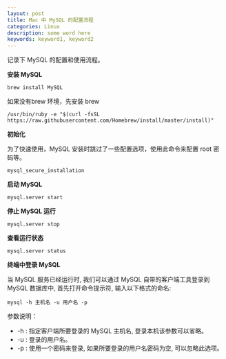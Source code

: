 ```yaml
---
layout: post
title: Mac 中 MySQL 的配置流程
categories: Linux
description: some word here
keywords: keyword1, keyword2
---
```


记录下 MySQL 的配置和使用流程。

**安装 MySQL**
```
brew install MySQL
```
如果没有brew 环境，先安装 brew
```
/usr/bin/ruby -e "$(curl -fsSL https://raw.githubusercontent.com/Homebrew/install/master/install)"
```

**初始化**

为了快速使用，MySQL 安装时跳过了一些配置选项，使用此命令来配置 root 密码等。
```
mysql_secure_installation
```

**启动 MySQL**
```
mysql.server start
```

**停止 MySQL 运行**
```
mysql.server stop
```

**查看运行状态** 
```
mysql.server status
```

**终端中登录 MySQL**

当 MySQL 服务已经运行时, 我们可以通过 MySQL 自带的客户端工具登录到 MySQL 数据库中, 首先打开命令提示符, 输入以下格式的命名:
```
mysql -h 主机名 -u 用户名 -p
```
参数说明：
- -h : 指定客户端所要登录的 MySQL 主机名, 登录本机该参数可以省略。
- -u : 登录的用户名。
- -p : 使用一个密码来登录, 如果所要登录的用户名密码为空, 可以忽略此选项。
